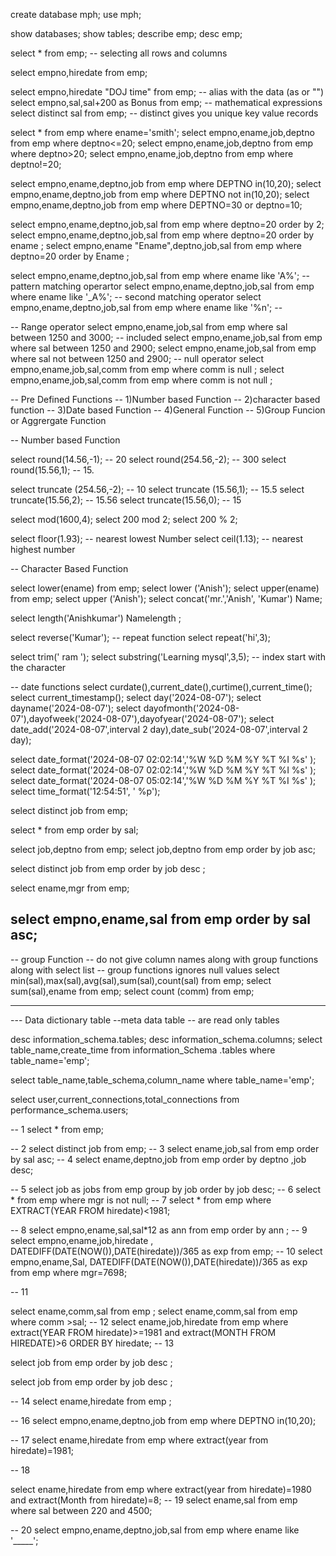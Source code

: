 create database mph;
use mph;


show databases;
show tables;
describe emp;
desc emp;

select * from emp;  -- selecting all rows and columns

select empno,hiredate from emp;

select empno,hiredate "DOJ time" from emp; -- alias with the data (as or "")
select empno,sal,sal+200 as Bonus from emp;  -- mathematical expressions
select distinct sal from emp; -- distinct gives you unique key value records

select * from emp where ename='smith';
select empno,ename,job,deptno from emp where deptno<=20;
select empno,ename,job,deptno from emp where deptno>20;
select empno,ename,job,deptno from emp where deptno!=20;

select empno,ename,deptno,job from emp where DEPTNO in(10,20);
select empno,ename,deptno,job from emp where DEPTNO not in(10,20);
select empno,ename,deptno,job from emp where DEPTNO=30 or deptno=10;

select empno,ename,deptno,job,sal from emp where deptno=20 order by 2;
select empno,ename,deptno,job,sal from emp where deptno=20 order by ename ;
select empno,ename "Ename",deptno,job,sal from emp where deptno=20 order by Ename ;

select empno,ename,deptno,job,sal from emp where ename like 'A%'; -- pattern matching operartor
select empno,ename,deptno,job,sal from emp where ename like '_A%'; -- second matching operator
select empno,ename,deptno,job,sal from emp where ename like '%n';   -- 

-- Range operator
select empno,ename,job,sal from emp where sal between 1250 and 3000; -- included
select empno,ename,job,sal from emp where sal between 1250 and 2900;
select empno,ename,job,sal from emp where sal not  between 1250 and 2900;
-- null operator
select empno,ename,job,sal,comm from emp where comm is null ;
select empno,ename,job,sal,comm from emp where comm is not null ;

-- Pre Defined Functions
-- 1)Number based Function
-- 2)character based function
-- 3)Date based Function
-- 4)General Function
-- 5)Group Funcion or Aggrergate Function

-- Number based Function

select round(14.56,-1); -- 20
select round(254.56,-2); -- 300
select round(15.56,1); -- 15.

select truncate (254.56,-2); -- 10
select truncate (15.56,1); -- 15.5
select truncate(15.56,2); -- 15.56
select truncate(15.56,0); -- 15

select mod(1600,4);
select 200 mod 2;
select 200 % 2;

select floor(1.93); -- nearest lowest Number
select ceil(1.13); -- nearest highest number

-- Character Based Function

select lower(ename) from emp;
select lower ('Anish');
select upper(ename) from emp;
select upper ('Anish');
select concat('mr.','Anish', 'Kumar') Name;

select length('Anishkumar') Namelength ;

select reverse('Kumar');
-- repeat function select repeat('hi',3);

select trim('       ram        ');
select substring('Learning mysql',3,5); -- index start with the character 

-- date functions
select curdate(),current_date(),curtime(),current_time();
select current_timestamp();
select day('2024-08-07');
select dayname('2024-08-07');
select dayofmonth('2024-08-07'),dayofweek('2024-08-07'),dayofyear('2024-08-07');
select date_add('2024-08-07',interval 2 day),date_sub('2024-08-07',interval 2 day);

select date_format('2024-08-07 02:02:14','%W %D %M %Y %T %I %s' );
select date_format('2024-08-07 02:02:14','%W %D %M %Y %T %I %s' );
select date_format('2024-08-07 05:02:14','%W %D %M %Y %T %I %s' );
select time_format('12:54:51', ' %p');





select distinct job from emp;

select * from emp order by sal;

select job,deptno from emp;
select job,deptno from emp  order by job asc;

select distinct job  from emp order by job desc ;

select ename,mgr from emp;

select empno,ename,sal from emp order by sal asc;
--------------------------------------------
-- group Function  -- do not give column names along with group functions along with select list
						-- group functions ignores null values
select min(sal),max(sal),avg(sal),sum(sal),count(sal) from emp;
select sum(sal),ename from emp;
select count (comm) from emp;

--------------------------
--- Data dictionary table  --meta data table -- are read only tables 

desc information_schema.tables;
desc information_schema.columns;
select table_name,create_time from information_Schema .tables
where table_name='emp';

select table_name,table_schema,column_name
where table_name='emp';

select user,current_connections,total_connections
from performance_schema.users;

-- 1
select * from emp;

-- 2
select distinct job from emp;
-- 3
select ename,job,sal from emp order by sal asc;
-- 4
select ename,deptno,job from emp order by deptno ,job desc;

-- 5
select job as jobs from emp group by job order by job desc;
 -- 6
 select * from emp where mgr is not null;
-- 7
select * from emp where EXTRACT(YEAR FROM hiredate)<1981;

-- 8
select  empno,ename,sal,sal*12 as ann from emp order by ann ;
 -- 9
select empno,ename,job,hiredate ,  DATEDIFF(DATE(NOW()),DATE(hiredate))/365   as exp from emp;
-- 10
select empno,ename,Sal, DATEDIFF(DATE(NOW()),DATE(hiredate))/365   as exp from emp where mgr=7698;

-- 11

select ename,comm,sal from emp ;
select ename,comm,sal from emp  where comm >sal;
-- 12
select ename,job,hiredate from emp where extract(YEAR FROM hiredate)>=1981 and extract(MONTH FROM HIREDATE)>6 ORDER BY hiredate;
-- 13

select job from emp order by job desc  ;

select job from emp order by job desc  ;

-- 14
select ename,hiredate from emp ;

-- 16
select empno,ename,deptno,job from emp where DEPTNO in(10,20);

-- 17
select ename,hiredate from emp where extract(year from hiredate)=1981;

-- 18

select ename,hiredate from emp where extract(year from hiredate)=1980 and extract(Month from hiredate)=8;
-- 19
select ename,sal from emp where sal between 220 and 4500;

-- 20
select empno,ename,deptno,job,sal from emp where ename like '_____';
